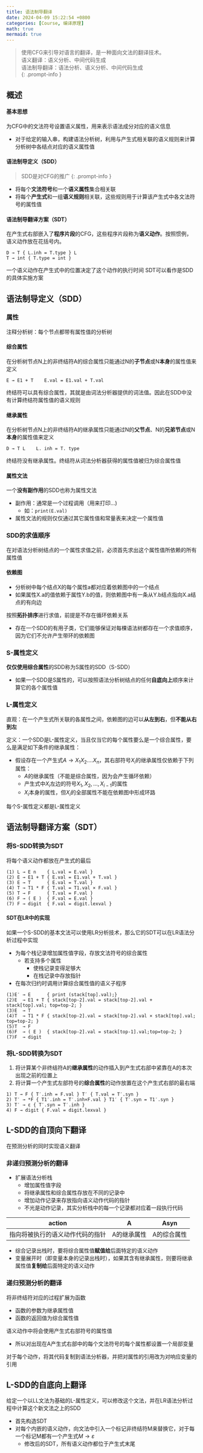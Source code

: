 ```yaml
---
title: 语法制导翻译
date: 2024-04-09 15:22:54 +0800
categories: [Course, 编译原理]
math: true
mermaid: true 
---
```


> 使用CFG来引导对语言的翻译，是一种面向文法的翻译技术。<br>
> 语义翻译：语义分析、中间代码生成<br>
> 语法制导翻译：语法分析、语义分析、中间代码生成<br>
{: .prompt-info }

## 概述

#### 基本思想
为CFG中的文法符号设置语义属性，用来表示语法成分对应的语义信息
- 对于给定的输入串，构建语法分析树，利用与产生式相关联的语义规则来计算分析树中各结点对应的语义属性值

#### 语法制导定义（SDD）
> SDD是对CFG的推广
{: .prompt-info }

- 将每个**文法符号**和一个**语义属性**集合相关联
- 将每个**产生式**和一组**语义规则**相关联，这些规则用于计算该产生式中各文法符号的属性值

#### 语法制导翻译方案（SDT）
在产生式右部嵌入了**程序片段**的CFG，这些程序片段称为**语义动作**。按照惯例，语义动作放在花括号内。
```
D → T { L.inh = T.type } L
T → int { T.type = int }
```
一个语义动作在产生式中的位置决定了这个动作的执行时间
SDT可以看作是SDD的具体实施方案

## 语法制导定义（SDD）

### 属性

注释分析树：每个节点都带有属性值的分析树

#### 综合属性
在分析树节点N上的非终结符A的综合属性只能通过N的**子节点**或N**本身**的属性值来定义
```
E → E1 + T    E.val = E1.val + T.val
```
终结符可以具有综合属性，其就是由词法分析器提供的词法值。因此在SDD中没有计算终结符属性值的语义规则

#### 继承属性
 在分析树节点N上的非终结符A的继承属性只能通过N的**父节点**、N的**兄弟节点**或N**本身**的属性值来定义
```
D → T L    L. inh = T. type
```
终结符没有继承属性。终结符从词法分析器获得的属性值被归为综合属性值

#### 属性文法
一个**没有副作用**的SDD也称为属性文法
- 副作用：通常是一个过程调用（用来打印...)
	- 如：`print(E.val)`
- 属性文法的规则仅仅通过其它属性值和常量表来决定一个属性值

### SDD的求值顺序
在对语法分析树结点的一个属性求值之前，必须首先求出这个属性值所依赖的所有属性值

#### 依赖图
- 分析树中每个结点X的每个属性a都对应着依赖图中的一个结点
- 如果属性X.a的值依赖于属性Y.b的值，则依赖图中有一条从Y.b结点指向X.a结点的有向边

按照**拓扑排序**进行求值，前提是不存在循环依赖关系
- 存在一个SDD的有用子类，它们能够保证对每棵语法树都存在一个求值顺序，因为它们不允许产生带环的依赖图

### S-属性定义
**仅仅使用综合属性**的SDD称为S属性的SDD（S-SDD）
- 如果一个SDD是S属性的，可以按照语法分析树结点的任何**自底向上**顺序来计算它的各个属性值

### L-属性定义
直观：在一个产生式所关联的各属性之间，依赖图的边可以**从左到右**，但**不能从右到左**

定义：一个SDD是L-属性定义，当且仅当它的每个属性要么是一个综合属性，要么是满足如下条件的继承属性：
- 假设存在一个产生式$A\rightarrow X_1X_2....X_n$，其右部符号$X_i$的继承属性仅依赖于下列属性：
	- $A$的继承属性（不能是综合属性，因为会产生循环依赖）
	- 产生式中$X_i$左边的符号$X_1, X_2, ..., X_{i-1}$的属性
	- $X_i$本身的属性，但$X_i$的全部属性不能在依赖图中形成环路

每个S-属性定义都是L-属性定义


## 语法制导翻译方案（SDT）

### 将S-SDD转换为SDT
将每个语义动作都放在产生式的最后
```
(1) L → E n    { L.val = E.val }
(2) E → E1 + T { E.val = E1.val + T.val }
(3) E → T      { E.val = T.val }
(4) T → T1 * F { T.val = T1.val × F.val }
(5) T → F      { T.val = F.val }
(6) F → ( E )  { F.val = E.val }
(7) F → digit  { F.val = digit.lexval }
```

#### SDT在LR中的实现
如果一个S-SDD的基本文法可以使用LR分析技术，那么它的SDT可以在LR语法分析过程中实现
- 为每个栈记录增加属性值字段，存放文法符号的综合属性
	- 若支持多个属性
		- 使栈记录变得足够大
		- 在栈记录中存放指针
- 在每次归约时调用计算综合属性值的语义子程序
```
(1)E′ → E      { print (stack[top].val);}
(2)E  → E1 + T { stack[top-2].val = stack[top-2].val + stack[top].val; top=top-2; }
(3)E  → T
(4)T  → T1 * F { stack[top-2].val = stack[top-2].val × stack[top].val; top=top-2; }
(5)T  → F 
(6)F  → ( E )  { stack[top-2].val = stack[top-1].val;top=top-2; }
(7)F  → digit
```

### 将L-SDD转换为SDT
1. 将计算某个非终结符A的**继承属性**的动作插入到产生式右部中紧靠在A的本次出现之前的位置上
2. 将计算一个产生式左部符号的**综合属性**的动作放置在这个产生式右部的最右端

```
1) T → F { T′.inh = F.val } T′ { T.val = T′.syn }
2) T′ → *F { T1′.inh = T′.inh×F.val } T1′ { T′.syn = T1′.syn }
3) T′ → ε { T′.syn = T′.inh }
4) F → digit { F.val = digit.lexval }
```

## L-SDD的自顶向下翻译
在预测分析的同时实现语义翻译

### 非递归预测分析的翻译
- 扩展语法分析栈
	- 增加属性值字段
	- 将继承属性和综合属性存放在不同的记录中
	- 增加动作记录来存放指向语义动作代码的指针
	- 不光是动作记录，其实分析栈中的每一个记录都对应着一段执行代码

|      action      |   A    |  Asyn  |
| :--------------: | :----: | :----: |
| 指向将被执行的语义动作代码的指针 | A的继承属性 | A的综合属性 |

- 综合记录出栈时，要将综合属性值**赋值给**后面特定的语义动作
- 变量展开时（即变量本身的记录出栈时），如果其含有继承属性，则要将继承属性值**复制给**后面特定的语义动作


### 递归预测分析的翻译
将非终结符对应的过程扩展为函数
- 函数的参数为继承属性值
- 函数的返回值为综合属性值

语义动作中将会使用产生式右部符号的属性值
- 所以对出现在A产生式右部中的每个文法符号的每个属性都设置一个局部变量

对于每个动作，将其代码复制到语法分析器，并把对属性的引用改为对响应变量的引用


## L-SDD的自底向上翻译

给定一个以LL文法为基础的L-属性定义，可以修改这个文法，并在LR语法分析过程中计算这个新文法之上的SDD
- 首先构造SDT
- 对每个内嵌的语义动作，向文法中引入一个标记非终结符M来替换它，对于每一个标记M都有一个产生式$M\rightarrow \varepsilon$
	- 修改后的SDT，所有语义动作都位于产生式末尾
